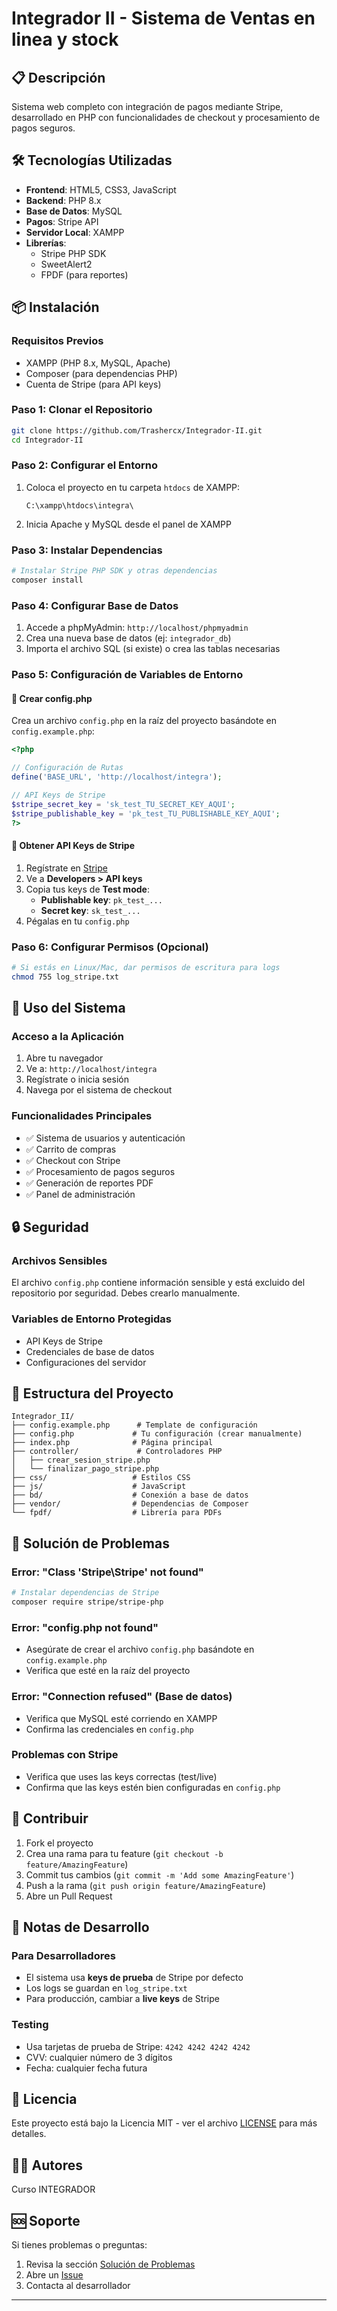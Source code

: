 # Integrador II - Sistema de Ventas en linea y stock

## 📋 Descripción
Sistema web completo con integración de pagos mediante Stripe, desarrollado en PHP con funcionalidades de checkout y procesamiento de pagos seguros.

## 🛠️ Tecnologías Utilizadas
- **Frontend**: HTML5, CSS3, JavaScript
- **Backend**: PHP 8.x
- **Base de Datos**: MySQL
- **Pagos**: Stripe API
- **Servidor Local**: XAMPP
- **Librerías**: 
  - Stripe PHP SDK
  - SweetAlert2
  - FPDF (para reportes)

## 📦 Instalación

### Requisitos Previos
- XAMPP (PHP 8.x, MySQL, Apache)
- Composer (para dependencias PHP)
- Cuenta de Stripe (para API keys)

### Paso 1: Clonar el Repositorio
```bash
git clone https://github.com/Trashercx/Integrador-II.git
cd Integrador-II
```

### Paso 2: Configurar el Entorno
1. Coloca el proyecto en tu carpeta `htdocs` de XAMPP:
   ```
   C:\xampp\htdocs\integra\
   ```

2. Inicia Apache y MySQL desde el panel de XAMPP

### Paso 3: Instalar Dependencias
```bash
# Instalar Stripe PHP SDK y otras dependencias
composer install
```

### Paso 4: Configurar Base de Datos
1. Accede a phpMyAdmin: `http://localhost/phpmyadmin`
2. Crea una nueva base de datos (ej: `integrador_db`)
3. Importa el archivo SQL (si existe) o crea las tablas necesarias

### Paso 5: Configuración de Variables de Entorno

#### 🔧 Crear config.php
Crea un archivo `config.php` en la raíz del proyecto basándote en `config.example.php`:

```php
<?php

// Configuración de Rutas
define('BASE_URL', 'http://localhost/integra');

// API Keys de Stripe
$stripe_secret_key = 'sk_test_TU_SECRET_KEY_AQUI';
$stripe_publishable_key = 'pk_test_TU_PUBLISHABLE_KEY_AQUI';
?>
```

#### 🔑 Obtener API Keys de Stripe
1. Regístrate en [Stripe](https://stripe.com)
2. Ve a **Developers > API keys**
3. Copia tus keys de **Test mode**:
   - **Publishable key**: `pk_test_...`
   - **Secret key**: `sk_test_...`
4. Pégalas en tu `config.php` 

### Paso 6: Configurar Permisos (Opcional)
```bash
# Si estás en Linux/Mac, dar permisos de escritura para logs
chmod 755 log_stripe.txt
```

## 🚀 Uso del Sistema

### Acceso a la Aplicación
1. Abre tu navegador
2. Ve a: `http://localhost/integra`
3. Regístrate o inicia sesión
4. Navega por el sistema de checkout

### Funcionalidades Principales
- ✅ Sistema de usuarios y autenticación
- ✅ Carrito de compras
- ✅ Checkout con Stripe
- ✅ Procesamiento de pagos seguros
- ✅ Generación de reportes PDF
- ✅ Panel de administración

## 🔒 Seguridad

### Archivos Sensibles
El archivo `config.php` contiene información sensible y está excluido del repositorio por seguridad. Debes crearlo manualmente.

### Variables de Entorno Protegidas
- API Keys de Stripe
- Credenciales de base de datos
- Configuraciones del servidor

## 📁 Estructura del Proyecto
```
Integrador_II/
├── config.example.php      # Template de configuración
├── config.php             # Tu configuración (crear manualmente)
├── index.php              # Página principal
├── controller/             # Controladores PHP
│   ├── crear_sesion_stripe.php
│   └── finalizar_pago_stripe.php
├── css/                   # Estilos CSS
├── js/                    # JavaScript
├── bd/                    # Conexión a base de datos
├── vendor/                # Dependencias de Composer
└── fpdf/                  # Librería para PDFs
```

## 🐛 Solución de Problemas

### Error: "Class 'Stripe\Stripe' not found"
```bash
# Instalar dependencias de Stripe
composer require stripe/stripe-php
```

### Error: "config.php not found"
- Asegúrate de crear el archivo `config.php` basándote en `config.example.php`
- Verifica que esté en la raíz del proyecto

### Error: "Connection refused" (Base de datos)
- Verifica que MySQL esté corriendo en XAMPP
- Confirma las credenciales en `config.php`

### Problemas con Stripe
- Verifica que uses las keys correctas (test/live)
- Confirma que las keys estén bien configuradas en `config.php`

## 🤝 Contribuir

1. Fork el proyecto
2. Crea una rama para tu feature (`git checkout -b feature/AmazingFeature`)
3. Commit tus cambios (`git commit -m 'Add some AmazingFeature'`)
4. Push a la rama (`git push origin feature/AmazingFeature`)
5. Abre un Pull Request

## 📝 Notas de Desarrollo

### Para Desarrolladores
- El sistema usa **keys de prueba** de Stripe por defecto
- Los logs se guardan en `log_stripe.txt`
- Para producción, cambiar a **live keys** de Stripe

### Testing
- Usa tarjetas de prueba de Stripe: `4242 4242 4242 4242`
- CVV: cualquier número de 3 dígitos
- Fecha: cualquier fecha futura

## 📄 Licencia
Este proyecto está bajo la Licencia MIT - ver el archivo [LICENSE](LICENSE) para más detalles.

## 👨‍💻 Autores
Curso INTEGRADOR


## 🆘 Soporte
Si tienes problemas o preguntas:
1. Revisa la sección [Solución de Problemas](#-solución-de-problemas)
2. Abre un [Issue](https://github.com/Trashercx/Integrador-II/issues)
3. Contacta al desarrollador

---
